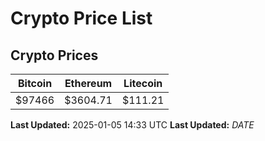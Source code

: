 # Crypto Price List

## Crypto Prices
| Bitcoin | Ethereum | Litecoin |
| ------- | -------- | -------- |
| $97466 | $3604.71 | $111.21 |
**Last Updated:** 2025-01-05 14:33 UTC
**Last Updated:** $DATE$
